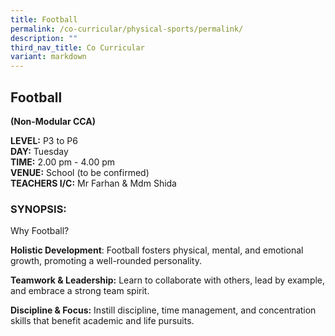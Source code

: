 ```yaml
---
title: Football
permalink: /co-curricular/physical-sports/permalink/
description: ""
third_nav_title: Co Curricular
variant: markdown
---
```

## Football

**(Non-Modular CCA)**

  

**LEVEL:**&nbsp;P3 to P6<br>
**DAY:**&nbsp;Tuesday<br>
**TIME:**&nbsp;2.00 pm - 4.00 pm<br>
**VENUE:**&nbsp;School (to be confirmed)<br>
**TEACHERS I/C:**&nbsp;Mr Farhan &amp; Mdm Shida

### SYNOPSIS:


Why Football?

**Holistic Development**: Football fosters physical, mental, and emotional growth, promoting a well-rounded personality.

**Teamwork &amp; Leadership:** Learn to collaborate with others, lead by example, and embrace a strong team spirit.

**Discipline &amp; Focus:** Instill discipline, time management, and concentration skills that benefit academic and life pursuits.
